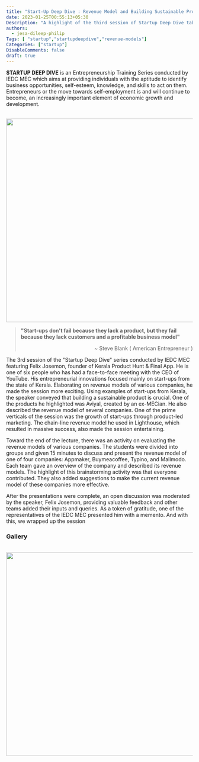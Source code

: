 ```yaml
---
title: "Start-Up Deep Dive : Revenue Model and Building Sustainable Products from Kerala"
date: 2023-01-25T00:55:13+05:30
Description: "A highlight of the third session of Startup Deep Dive taken by Felix Josemon on the topic “Revenue Model”."
authors:
  - jesa-dileep-philip
Tags: [ "startup","startupdeepdive","revenue-models"]
Categories: ["startup"]
DisableComments: false
draft: true
---
```

**STARTUP DEEP DIVE** is an Entrepreneurship Training Series conducted by IEDC MEC which aims at providing individuals with the aptitude to identify business opportunities, self-esteem, knowledge, and skills to act on them. Entrepreneurs or the move towards self-employment is and will continue to become, an increasingly important element of economic growth and development.

<br>
<img src="/images/session3-startupdeepdive/img1.png" width="550" height="auto">
<br>

>**"Start-ups don't fail because they lack a product, but they fail because they lack customers and a profitable business model"** <br>
> <p style="text-align: right"> ~ Steve Blank ( American Entrepreneur ) </p>

The 3rd session of the "Startup Deep Dive" series conducted by IEDC MEC featuring Felix Josemon, founder of Kerala Product Hunt & Final App. He is one of six people who has had a face-to-face meeting with the CEO of YouTube. His entrepreneurial innovations focused mainly on start-ups from the state of Kerala.
Elaborating on revenue models of various companies, he made the session more exciting. Using examples of start-ups from Kerala, the speaker conveyed that building a sustainable product is crucial. One of the products he highlighted was Aviyal, created by an ex-MECian. He also described the revenue model of several companies. One of the prime verticals of the session was the growth of start-ups through product-led marketing. The chain-line revenue model he used in Lighthouse, which resulted in massive success, also made the session entertaining.

Toward the end of the lecture, there was an activity on evaluating the revenue models of various companies. The students were divided into groups and given 15 minutes to discuss and present the revenue model of one of four companies: Appmaker, Buymeacoffee, Typino, and Mailmodo. Each team gave an overview of the company and described its revenue models. The highlight of this brainstorming activity was that everyone contributed. They also added suggestions to make the current revenue model of these companies more effective.

After the presentations were complete, an open discussion was moderated by the speaker, Felix Josemon, providing valuable feedback and other teams added their inputs and queries. As a token of gratitude, one of the representatives of the IEDC MEC presented him with a memento. And with this, we wrapped up the session

### Gallery

<br>
<img src="/images/session3-startupdeepdive/img2.png" width="550" height="auto">
<br>
